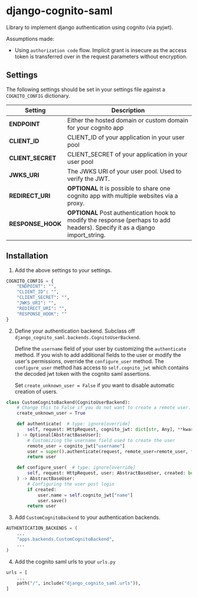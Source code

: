 # django-cognito-saml

Library to implement django authentication using cognito (via pyjwt).

Assumptions made:

- Using `authorization code` flow. Implicit grant is insecure as the access token is transferred over in the request parameters without encryption.

## Settings

The following settings should be set in your settings file against a `COGNITO_CONFIG` dictionary.

| Setting           | Description                                                                                                                  |
| ----------------- | ---------------------------------------------------------------------------------------------------------------------------- |
| **ENDPOINT**      | Either the hosted domain or custom domain for your cognito app                                                               |
| **CLIENT_ID**     | CLIENT_ID of your application in your user pool                                                                              |
| **CLIENT_SECRET** | CLIENT_SECRET of your application in your user pool                                                                          |
| **JWKS_URI**      | The JWKS URI of your user pool. Used to verify the JWT.                                                                      |
| **REDIRECT_URI**  | **OPTIONAL** It is possible to share one cognito app with multiple websites via a proxy.                                     |
| **RESPONSE_HOOK** | **OPTIONAL** Post authentication hook to modify the response (perhaps to add headers). Specify it as a django import_string. |

## Installation

1. Add the above settings to your settings.

```settings.py
COGNITO_CONFIG = {
    "ENDPOINT": "",
    "CLIENT_ID": "",
    "CLIENT_SECRET": "",
    "JWKS_URI": "",
    "REDIRECT_URI": "",
    "RESPONSE_HOOK": ""
}
```

2. Define your authentication backend. Subclass off `django_cognito_saml.backends.CognitoUserBackend`.

   Define the `username` field of your user by customizing the `authenticate` method. If you wish
   to add additional fields to the user or modify the user's permissions, override the `configure_user`
   method. The `configure_user` method has access to `self.cognito_jwt` which contains the decoded
   jwt token with the cognito saml assertions.

   Set `create_unknown_user = False` if you want to disable automatic creation of users.

```python
class CustomCognitoBackend(CognitoUserBackend):
    # Change this to False if you do not want to create a remote user.
    create_unknown_user = True

    def authenticate(  # type: ignore[override]
        self, request: HttpRequest, cognito_jwt: dict[str, Any], **kwargs: Any
    ) -> Optional[AbstractBaseUser]:
        # Customizing the username field used to create the user
        remote_user = cognito_jwt["username"]
        user = super().authenticate(request, remote_user=remote_user, **kwargs)
        return user

    def configure_user(  # type: ignore[override]
        self, request: HttpRequest, user: AbstractBaseUser, created: bool = True
    ) -> AbstractBaseUser:
        # Configuring the user post login
        if created:
            user.name = self.cognito_jwt["name"]
            user.save()
        return user


```

3. Add `CustomCognitoBackend` to your authentication backends.

```python
AUTHENTICATION_BACKENDS = (
    ...
    "apps.backends.CustomCognitoBackend",
    ...
)
```

4. Add the cognito saml urls to your `urls.py`

```python
urls = [
    ...
    path("/", include("django_cognito_saml.urls")),
]
```
